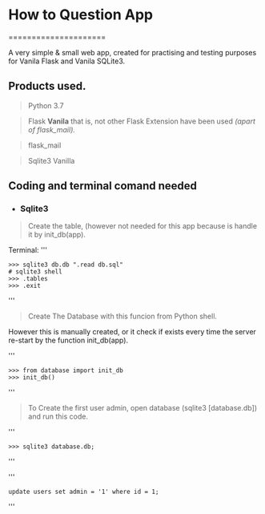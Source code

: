 # How to Question App
=====================

A very simple & small web app, created for practising and testing purposes for Vanila Flask and Vanila SQLite3.


## Products used.

> Python 3.7

> Flask **Vanila** that is, not other Flask Extension have been used    *(apart of flask_mail).* 

> flask_mail 

> Sqlite3 Vanilla


## Coding and terminal comand needed

 - ### Sqlite3 
 
 
 >  Create the table, (however not needed for this app because is handle it by init_db(app).

Terminal:
'''

    >>> sqlite3 db.db ".read db.sql"
    # sqlite3 shell
    >>> .tables
    >>> .exit

'''
 
 
 
 
 
 

>  Create The Database with this funcion from Python shell.

However this is manually created, or it check if exists every time the server re-start by the function  init_db(app).

'''

    >>> from database import init_db
    >>> init_db()

'''

> To Create the first user admin, open database (sqlite3 [database.db]) and run this code.

'''

    >>> sqlite3 database.db;

'''

'''

    update users set admin = '1' where id = 1;

'''


